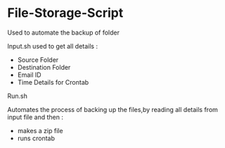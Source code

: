 # File-Storage-Script

Used to automate the backup of folder

Input.sh used to get all details :
- Source Folder
- Destination Folder
- Email ID
- Time Details for Crontab

Run.sh

Automates the process of backing up the files,by reading all details from input file and then :
- makes a zip file
- runs crontab

